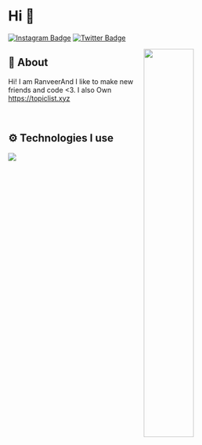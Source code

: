 # Hi 👋

[![Instagram Badge](https://img.shields.io/badge/-Instagram-5851DB?style=flat-square&labelColor=5851DB&logo=instagram&logoColor=white&link=https://instagram.com/tunardev)](https://instagram.com/tunardev)
[![Twitter Badge](https://img.shields.io/badge/-Twitter-1da1f2?style=flat-square&labelColor=1da1f2&logo=twitter&logoColor=white&link=https://twitter.com/DevTunar)](https://twitter.com/DevTunar)

<img width="45%" align="right" src="https://github-readme-streak-stats.herokuapp.com/?user=tunardev&theme=black-ice&hide_border=true&stroke=0000&background=0D1117">

<div align="left" width="100%">
   
## 🧐 About
Hi! I am RanveerAnd I like to make new friends and code <3. I also Own https://topiclist.xyz
 
<br />
   
## ⚙️ Technologies I use
   
<img src="https://skillicons.dev/icons?i=java,css,html,django,docker,express,flask,go,Javascript,nextjs,vue,mongodb,mysql,nodejs,react,redis,sqlite,tailwind,ts,vscode&theme=dark" />
</div>

<br />


